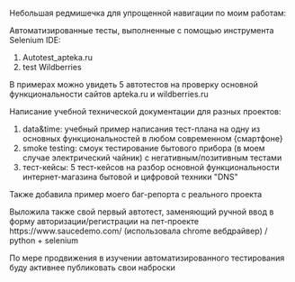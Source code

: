 <p>Небольшая редмишечка для упрощенной навигации по моим работам:</p>
<p>Автоматизированные тесты, выполненные с помощью инструмента Selenium IDE:</p>
<ol>
<li>Autotest_apteka.ru</li>
<li>test Wildberries</li>
</ol>
<p>В примерах можно увидеть 5 автотестов на проверку основной функциональности сайтов apteka.ru и wildberries.ru</p>
<p>Написание учебной технической документации для разных проектов:</p>
<ol>
<li>data&time: учебный пример написания тест-плана на одну из основных функциональностей в любом современном {смартфоне}</li>
<li>smoke testing: смоук тестирование бытового прибора (в моем случае электрический чайник) с негативным/позитивным тестами</li>
<li>тест-кейсы: 5 тест-кейсов на разбор основной функциональности интернет-магазина бытовой и цифровой техники "DNS"</li>
</ol>
<p>Также добавила пример моего баг-репорта с реального проекта</p>
<p>Выложила также свой первый автотест, заменяющий ручной ввод в форму авторизации/регистрации на пет-проекте https://www.saucedemo.com/ (использовала chrome вебдрайвер) / python + selenium</p>
<p>По мере продвижения в изучении автоматизированного тестирования буду активнее публиковать свои наброски</p>
